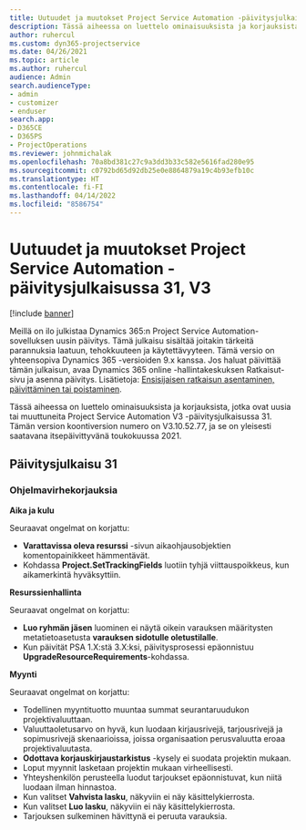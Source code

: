 ```yaml
---
title: Uutuudet ja muutokset Project Service Automation -päivitysjulkaisussa 31, V3
description: Tässä aiheessa on luettelo ominaisuuksista ja korjauksista, jotka ovat käytettävissä Project Service Automation -päivitysjulkaisussa 31, V3.
author: ruhercul
ms.custom: dyn365-projectservice
ms.date: 04/26/2021
ms.topic: article
ms.author: ruhercul
audience: Admin
search.audienceType:
- admin
- customizer
- enduser
search.app:
- D365CE
- D365PS
- ProjectOperations
ms.reviewer: johnmichalak
ms.openlocfilehash: 70a8bd381c27c9a3dd3b33c582e5616fad280e95
ms.sourcegitcommit: c0792bd65d92db25e0e8864879a19c4b93efb10c
ms.translationtype: HT
ms.contentlocale: fi-FI
ms.lasthandoff: 04/14/2022
ms.locfileid: "8586754"
---
```

# <a name="whats-new-or-changed-in-project-service-automation-update-release-31-v3"></a>Uutuudet ja muutokset Project Service Automation -päivitysjulkaisussa 31, V3

[!include [banner](../includes/psa-now-project-operations.md)]

Meillä on ilo julkistaa Dynamics 365:n Project Service Automation-sovelluksen uusin päivitys. Tämä julkaisu sisältää joitakin tärkeitä parannuksia laatuun, tehokkuuteen ja käytettävyyteen. Tämä versio on yhteensopiva Dynamics 365 -versioiden 9.x kanssa. Jos haluat päivittää tämän julkaisun, avaa Dynamics 365 online -hallintakeskuksen Ratkaisut-sivu ja asenna päivitys. Lisätietoja: [Ensisijaisen ratkaisun asentaminen, päivittäminen tai poistaminen](/power-platform/admin/install-remove-preferred-solution).

Tässä aiheessa on luettelo ominaisuuksista ja korjauksista, jotka ovat uusia tai muuttuneita Project Service Automation V3 -päivitysjulkaisussa 31. Tämän version koontiversion numero on V3.10.52.77, ja se on yleisesti saatavana itsepäivittyvänä toukokuussa 2021.

## <a name="update-release-31"></a>Päivitysjulkaisu 31

### <a name="bug-fixes"></a>Ohjelmavirhekorjauksia

**Aika ja kulu**

Seuraavat ongelmat on korjattu:

- **Varattavissa oleva resurssi** -sivun aikaohjausobjektien komentopainikkeet hämmentävät.
- Kohdassa **Project.SetTrackingFields** luotiin tyhjä viittauspoikkeus, kun aikamerkintä hyväksyttiin.

**Resurssienhallinta**

Seuraavat ongelmat on korjattu:

- **Luo ryhmän jäsen** luominen ei näytä oikein varauksen määritysten metatietoasetusta **varauksen sidotulle oletustilalle**.
- Kun päivität PSA 1.X:stä 3.X:ksi, päivitysprosessi epäonnistuu **UpgradeResourceRequirements**-kohdassa.


**Myynti**

Seuraavat ongelmat on korjattu:

- Todellinen myyntituotto muuntaa summat seurantaruudukon projektivaluuttaan.
- Valuuttaoletusarvo on hyvä, kun luodaan kirjausrivejä, tarjousrivejä ja sopimusrivejä skenaarioissa, joissa organisaation perusvaluutta eroaa projektivaluutasta.
- **Odottava korjauskirjaustarkistus** -kysely ei suodata projektin mukaan.
- Loput myynnit lasketaan projektin mukaan virheellisesti.
- Yhteyshenkilön perusteella luodut tarjoukset epäonnistuvat, kun niitä luodaan ilman hinnastoa.
- Kun valitset **Vahvista lasku**, näkyviin ei näy käsittelykierrosta.
- Kun valitset **Luo lasku**, näkyviin ei näy käsittelykierrosta.
- Tarjouksen sulkeminen hävittynä ei peruuta varauksia.







